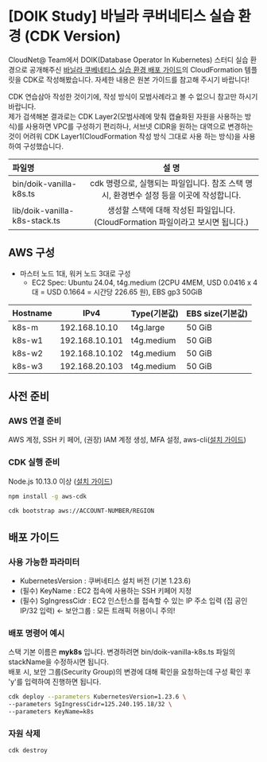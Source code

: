 # [DOIK Study] 바닐라 쿠버네티스 실습 환경 (CDK Version)

CloudNet@ Team에서 DOIK(Database Operator In Kubernetes) 스터디 실습 환경으로 공개해주신 [바닐라 쿠베네티스 실습 환경 배포 가이드](https://gasidaseo.notion.site/db0869d191ec4e4d90b1c9bb722a7175)의 CloudFormation 템플릿을 CDK로 작성해봤습니다. 자세한 내용은 원본 가이드를 참고해 주시기 바랍니다!

CDK 연습삼아 작성한 것이기에, 작성 방식이 모범사례라고 볼 수 없으니 참고만 하시기 바랍니다.  
제가 검색해본 결과로는 CDK Layer2(모범사례에 맞춰 캡슐화된 자원을 사용하는 방식)를 사용하면 VPC를 구성하기 편리하나, 서브넷 CIDR을 원하는 대역으로 변경하는 것이 어려워 CDK Layer1(CloudFormation 작성 방식 그대로 사용 하는 방식)을 사용하여 구성했습니다. 

| 파일명                        |                                          설 명                                           |
| :---------------------------- | :--------------------------------------------------------------------------------------: |
| bin/doik-vanilla-k8s.ts       | cdk 명령으로, 실행되는 파일입니다. 참조 스택 명시, 환경변수 설정 등을 이곳에 작성합니다. |
| lib/doik-vanilla-k8s-stack.ts |     생성할 스택에 대해 작성된 파일입니다. (CloudFormation 파일이라고 보시면 됩니다.)     |


## AWS 구성
- 마스터 노드 1대, 워커 노드 3대로 구성
    - EC2 Spec: Ubuntu 24.04, t4g.medium (2CPU 4MEM, USD 0.0416 x 4대 =  USD 0.1664 = 시간당 226.65 원), EBS gp3 50GiB

| Hostname | IPv4 | Type(기본값) | EBS size(기본값) |
| --- | --- | --- | --- |
| k8s-m | 192.168.10.10 | t4g.large | 50 GiB |
| k8s-w1 | 192.168.10.101 | t4g.medium | 50 GiB |
| k8s-w2 | 192.168.10.102 | t4g.medium | 50 GiB |
| k8s-w3 | 192.168.20.103 | t4g.medium | 50 GiB |


## 사전 준비 

### AWS 연결 준비

AWS 계정, SSH 키 페어, (권장) IAM 계정 생성, MFA 설정, aws-cli([설치 가이드](https://docs.aws.amazon.com/ko_kr/cli/latest/userguide/getting-started-install.html))

### CDK 실행 준비

Node.js 10.13.0 이상 ([설치 가이드](https://nodejs.org/en/download/))

```bash
npm install -g aws-cdk

cdk bootstrap aws://ACCOUNT-NUMBER/REGION
```

## 배포 가이드

### 사용 가능한 파라미터

- KubernetesVersion : 쿠버네티스 설치 버전 (기본 1.23.6)
- (필수) KeyName : EC2 접속에 사용하는 SSH 키페어 지정
- (필수) SgIngressCidr : EC2 인스턴스를 접속할 수 있는 IP 주소 입력 (집 공인IP/32 입력) ← 보안그룹 : 모든 트래픽 허용이니 주의!

### 배포 명령어 예시

스택 기본 이름은 **myk8s** 입니다. 변경하려면 bin/doik-vanilla-k8s.ts 파일의 stackName을 수정하시면 됩니다.  
배포 시, 보안 그룹(Security Group)의 변경에 대해 확인을 요청하는데 구성 확인 후 'y'를 입력하여 진행하면 됩니다.

```bash
cdk deploy --parameters KubernetesVersion=1.23.6 \
--parameters SgIngressCidr=125.240.195.18/32 \
--parameters KeyName=k8s
```

### 자원 삭제

```bash
cdk destroy
```